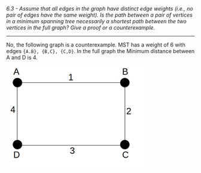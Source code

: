 *6.3 - Assume that all edges in the graph have distinct edge weights (i.e., no pair of edges have the same weight). Is the path between a pair of vertices in a minimum spanning tree necessarily a shortest path between the two vertices in the full graph? Give a proof or a counterexample.*
***
No, the following graph is a counterexample. MST has a weight of 6 with edges `{A.B}, {B,C}, {C,D}`. In the full graph the Minimum distance between A and D is 4.  

![graph](https://github.com/jonathantorres/bookshelf/blob/master/adm/ch6/img/6-3.jpg)

